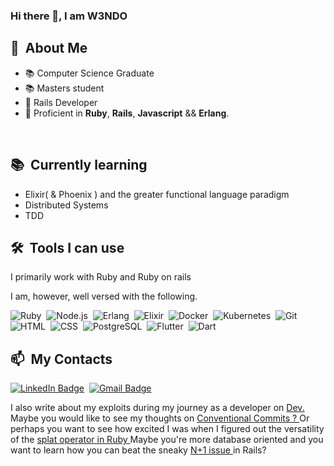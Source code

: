 ### Hi there 👋, I am W3NDO


<div>

  ## 🧭 &nbsp;About Me

  - 📚 Computer Science Graduate
  - 📚 Masters student
  - 🔭 Rails Developer
  - 🌱  Proficient in **Ruby**, **Rails**, **Javascript** && **Erlang**.


  <br>
  
</div>

<div>

  ## 📚 &nbsp;Currently learning

  - Elixir( & Phoenix ) and the greater functional language paradigm
  - Distributed Systems
  - TDD
  
</div>


<div>
  
  ## 🛠️ &nbsp;Tools I can use
  
  I primarily work with Ruby and Ruby on rails
  
  
  I am, however, well versed with the following.
  
  ![Ruby](https://img.shields.io/badge/-Ruby-033905?style=flat&logo=ruby)&nbsp;
  ![Node.js](https://img.shields.io/badge/-Node.js-033905?style=flat&logo=node.js)&nbsp;
  ![Erlang](https://img.shields.io/badge/-Erlang-033905?style=flat&logo=erlang)&nbsp;
  ![Elixir](https://img.shields.io/badge/-Elixir-033905?style=flat&logo=elixir)&nbsp;
  ![Docker](https://img.shields.io/badge/-Docker-033905?style=flat&logo=docker)&nbsp;
  ![Kubernetes](https://img.shields.io/badge/-Kubernetes-033905?style=flat&logo=kubernetes)&nbsp;
  ![Git](https://img.shields.io/badge/-Git-033905?style=flat&logo=git)&nbsp;
  ![HTML](https://img.shields.io/badge/-HTML-033905?style=flat&logo=HTML5)&nbsp;
  ![CSS](https://img.shields.io/badge/-CSS-033905?style=flat&logo=CSS3&logoColor=1572B6)&nbsp;
  ![PostgreSQL](https://img.shields.io/badge/-PostgreSQL-033905?style=flat&logo=postgresql)&nbsp;
  ![Flutter](https://img.shields.io/badge/-Flutter-033905?style=flat&logo=flutter)&nbsp;
  ![Dart](https://img.shields.io/badge/-Dart-033905?style=flat&logo=dart)&nbsp;
  
</div>


<div>

  ## 📫 &nbsp;My Contacts

  [![LinkedIn Badge](https://img.shields.io/badge/-LinkedIn-blue?style=flat-square&logo=Linkedin&logoColor=white&link=https://www.linkedin.com/in/patrick-wendo-bb0547171/)](https://www.linkedin.com/in/patrick-wendo-bb0547171/)&nbsp;
  [![Gmail Badge](https://img.shields.io/badge/-Gmail-red?style=flat-square&logo=Gmail&logoColor=white)](mailto:wendonyang+github@gmail.com)&nbsp;

</div>

<div>
 I also write about my exploits during my journey as a developer on <a href="https://dev.to/w3ndo" target="_blank"> Dev. </a> Maybe you would like to see my thoughts on <a href="https://dev.to/w3ndo/why-i-enjoy-conventional-commits-5d5d" target="blank"> Conventional Commits ? <a> Or perhaps you want to see how excited I was when I figured out the versatility of the <a href="https://dev.to/w3ndo/today-i-learned-about-the-splat-operator-in-ruby-376g" target="blank"> splat operator in Ruby </a> Maybe you're more database oriented and you want to learn how you can beat the sneaky <a href="https://dev.to/w3ndo/n1-and-general-query-optimization-k6o" target="blank"> N+1 issue </a> in Rails?
</div>
  
 
